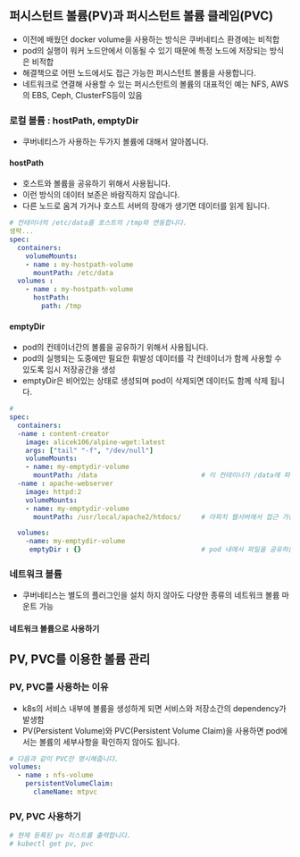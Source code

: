 ## 퍼시스턴트 볼륨(PV)과 퍼시스턴트 볼륨 클레임(PVC)
* 이전에 배웠던 docker volume을 사용하는 방식은 쿠버네티스 환경에는 비적합
* pod의 실행이 워커 노드안에서 이동될 수 있기 때문에 특정 노드에 저장되는 방식은 비적합
* 해결책으로 어떤 노드에서도 접근 가능한 퍼시스턴트 볼륨을 사용합니다.
* 네트워크로 연결해 사용할 수 있는 퍼시스턴트의 볼륨의 대표적인 예는 NFS, AWS의 EBS, Ceph, ClusterFS등이 있음

### 로컬 볼륨 : hostPath, emptyDir
* 쿠버네티스가 사용하는 두가지 볼륨에 대해서 알아봅니다.
#### hostPath
* 호스트와 볼륨을 공유하기 위해서 사용됩니다.
* 이런 방식의 데이터 보존은 바람직하지 않습니다.
* 다른 노드로 옴겨 가거나 호스트 서버의 장애가 생기면 데이터를 읽게 됩니다.
```yaml
# 컨테이너의 /etc/data를 호스트의 /tmp와 연동합니다. 
생략...
spec:
  containers: 
    volumeMounts:
    - name : my-hostpath-volume
      mountPath: /etc/data
  volumes :
    - name : my-hostpath-volume
      hostPath:
        path: /tmp
```
#### emptyDir
* pod의 컨테이너간의 볼륨을 공유하기 위해서 사용됩니다.
* pod의 실행되는 도중에만 필요한 휘발성 데이터를 각 컨테이너가 함께 사용할 수 있도록 임시 저장공간을 생성
* emptyDir은 비어있는 상태로 생성되며 pod이 삭제되면 데이터도 함께 삭제 됩니다.
```yaml
# 
spec:
  containers:
  -name : content-creator
    image: alicek106/alpine-wget:latest
    args: ["tail" "-f", "/dev/null"]
    volumeMounts:
    - name: my-emptydir-volume
      mountPath: /data                          # 이 컨테이너가 /data에 파일을 생성하면
  -name : apache-webserver
    image: httpd:2
    volumeMounts:
    - name: my-emptydir-volume
      mountPath: /usr/local/apache2/htdocs/     # 아파치 웹서버에서 접근 가능합니다.

  volumes:
    -name: my-emptydir-volume
     emptyDir : {}                              # pod 내에서 파일을 공유하는 emptyDir
```

### 네트워크 볼륨
* 쿠버네티스는 별도의 플러그인을 설치 하지 않아도 다양한 종류의 네트워크 볼륨 마운트 가능
#### 네트워크 볼륨으로 사용하기


## PV, PVC를 이용한 볼륨 관리 
### PV, PVC를 사용하는 이유
* k8s의 서비스 내부에 볼륨을 생성하게 되면 서비스와 저장소간의 dependency가 발생함
* PV(Persistent Volume)와 PVC(Persistent Volume Claim)을 사용하면 pod에서는 볼륨의 세부사항을 확인하지 않아도 됩니다. 
```yaml
# 다음과 같이 PVC만 명시해줍니다. 
volumes:
  - name : nfs-volume
    persistentVolumeClaim:
      clameName: mtpvc
```

### PV, PVC 사용하기 
```bash
# 현재 등록된 pv 리스트를 출력합니다. 
# kubectl get pv, pvc
```